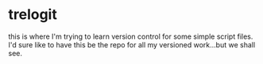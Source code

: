# trelogit
this is where I'm trying to learn version control for some simple script files. I'd sure like to have this be the repo for all my versioned work...but we shall see. 

